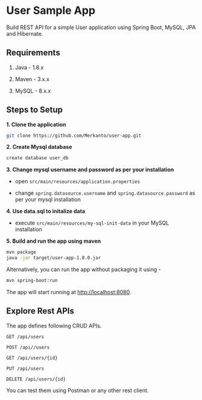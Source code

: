 # User Sample App

Build REST API for a simple User application using Spring Boot, MySQL, JPA and Hibernate.

## Requirements

1. Java - 1.8.x

2. Maven - 3.x.x

3. MySQL - 8.x.x

## Steps to Setup

**1. Clone the application**

```bash
git clone https://github.com/Merkanto/user-app.git
```

**2. Create Mysql database**
```bash
create database user_db
```

**3. Change mysql username and password as per your installation**

+ open `src/main/resources/application.properties`

+ change `spring.datasource.username` and `spring.datasource.password` as per your mysql installation

**4. Use data.sql to initalize data**

+ execute `src/main/resources/my-sql-init-data` in your MySQL installation

**5. Build and run the app using maven**

```bash
mvn package
java -jar target/user-app-1.0.0.jar
```

Alternatively, you can run the app without packaging it using -

```bash
mvn spring-boot:run
```

The app will start running at <http://localhost:8080>.

## Explore Rest APIs

The app defines following CRUD APIs.

    GET /api/users
    
    POST /api//users
    
    GET /api/users/{id}
    
    PUT /api/users
    
    DELETE /api/users/{id}

You can test them using Postman or any other rest client.